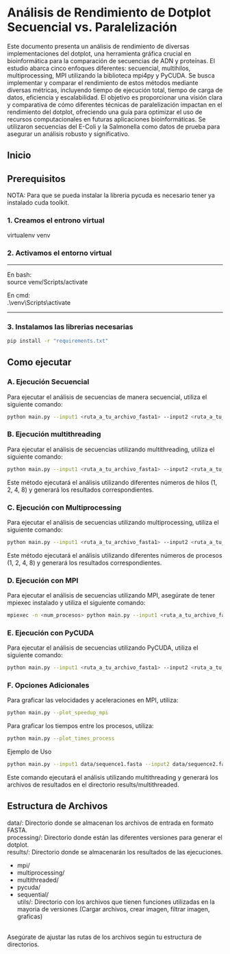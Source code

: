 
# Análisis de Rendimiento de Dotplot Secuencial vs. Paralelización

Este documento presenta un análisis de rendimiento de diversas implementaciones del dotplot, una herramienta gráfica crucial en bioinformática para la comparación de secuencias de ADN y proteínas. El estudio abarca cinco enfoques diferentes: secuencial, multihilos, multiprocessing, MPI utilizando la biblioteca mpi4py y PyCUDA. Se busca implementar y comparar el rendimiento de estos métodos mediante diversas métricas, incluyendo tiempo de ejecución total, tiempo de carga de datos, eficiencia y escalabilidad. El objetivo es proporcionar una visión clara y comparativa de cómo diferentes técnicas de paralelización impactan en el rendimiento del dotplot, ofreciendo una guía para optimizar el uso de recursos computacionales en futuras aplicaciones bioinformáticas. Se utilizaron secuencias del E-Coli y la Salmonella como datos de prueba para asegurar un análisis robusto y significativo.


## Inicio

## Prerequisitos
NOTA: Para que se pueda instalar la libreria pycuda es necesario tener ya instalado cuda toolkit.

### 1. Creamos el entrono virtual

virtualenv venv

### 2. Activamos el entorno virtual

-----------------------------

En bash:<br>
source venv/Scripts/activate

En cmd:<br>
.\venv\Scripts\activate

-----------------------------

### 3. Instalamos las librerias necesarias
```bash
pip install -r "requirements.txt"
```
## Como ejecutar

### A. Ejecución Secuencial
Para ejecutar el análisis de secuencias de manera secuencial, utiliza el siguiente comando:

```bash
python main.py --input1 <ruta_a_tu_archivo_fasta1> --input2 <ruta_a_tu_archivo_fasta2> --use_sequential
```

### B. Ejecución multithreading
Para ejecutar el análisis de secuencias utilizando multithreading, utiliza el siguiente comando:

```bash
python main.py --input1 <ruta_a_tu_archivo_fasta1> --input2 <ruta_a_tu_archivo_fasta2> --use_multithreaded
```
Este método ejecutará el análisis utilizando diferentes números de hilos (1, 2, 4, 8) y generará los resultados correspondientes.

### C. Ejecución con Multiprocessing
Para ejecutar el análisis de secuencias utilizando multiprocessing, utiliza el siguiente comando:

```bash
python main.py --input1 <ruta_a_tu_archivo_fasta1> --input2 <ruta_a_tu_archivo_fasta2> --use_multiprocessing
```
Este método ejecutará el análisis utilizando diferentes números de procesos (1, 2, 4, 8) y generará los resultados correspondientes.

### D. Ejecución con MPI
Para ejecutar el análisis de secuencias utilizando MPI, asegúrate de tener mpiexec instalado y utiliza el siguiente comando:

```bash
mpiexec -n <num_procesos> python main.py --input1 <ruta_a_tu_archivo_fasta1> --input2 <ruta_a_tu_archivo_fasta2> --use_mpi
```

### E. Ejecución con PyCUDA
Para ejecutar el análisis de secuencias utilizando PyCUDA, utiliza el siguiente comando:

```bash
python main.py --input1 <ruta_a_tu_archivo_fasta1> --input2 <ruta_a_tu_archivo_fasta2> --use_pycuda
```

### F. Opciones Adicionales
Para graficar las velocidades y aceleraciones en MPI, utiliza:
```bash
python main.py --plot_speedup_mpi
```
Para graficar los tiempos entre los procesos, utiliza:
```bash
python main.py --plot_times_process
```
Ejemplo de Uso
```bash
python main.py --input1 data/sequence1.fasta --input2 data/sequence2.fasta --use_multithreaded
```
Este comando ejecutará el análisis utilizando multithreading y generará los archivos de resultados en el directorio results/multithreaded.

## Estructura de Archivos
data/: Directorio donde se almacenan los archivos de entrada en formato FASTA.<br>
processing/: Directorio donde están las diferentes versiones para generar el dotplot.<br>
results/: Directorio donde se almacenarán los resultados de las ejecuciones.<br>
* mpi/
* multiprocessing/
* multithreaded/
* pycuda/
* sequential/<br>
utils/: Directorio con los archivos que tienen funciones utilizadas en la mayoria de versiones (Cargar archivos, crear imagen, filtrar imagen, graficas)<br><br>

Asegúrate de ajustar las rutas de los archivos según tu estructura de directorios.
